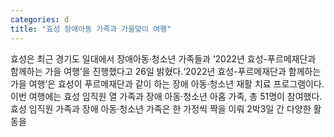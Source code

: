 ```yaml
---
categories: d
title: "효성 장애아동 가족과 가을맞이 여행"
---
```

효성은 최근 경기도 일대에서 장애아동&middot;청소년 가족들과 &lsquo;2022년 효성-푸르메재단과 함께하는 가을 여행&rsquo;을 진행했다고 26일 밝혔다.&lsquo;2022년 효성-푸르메재단과 함께하는 가을 여행&rsquo;은 효성이 푸르메재단과 같이 하는 장애 아동&middot;청소년 재활 치료 프로그램이다. 이번 여행에는 효성 임직원 열 가족과 장애 아동&middot;청소년 아홉 가족, 총 51명이 참여했다. 효성 임직원 가족과 장애 아동&middot;청소년 가족은 한 가정씩 짝을 이뤄 2박3일 간 다양한 활동을